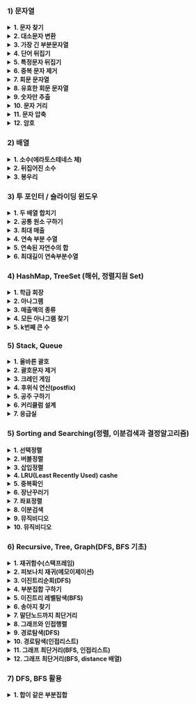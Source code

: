 ### 1) 문자열
<details>
<summary> <strong>1. 문자 찾기</strong> </summary>
- 소문자 &lt;-&gt; 대문자 변형시, <code>c = Character.to____Case(c) </code> 이용하여 변형한다.<br>
- 문자열에서 for-each 문을 돌릴때, <code>for(char c : str.toCharArray){} </code> 의 형태로, char 배열을 이용해서 for문을 돌려야 한다.<br>
</details>

 <details>
<summary> <strong>2. 대소문자 변환</strong> </summary>
- Character 클래스의 메소드중, <code>isLowerCase</code>와 <code>isUpperCase</code>를 이용해서 대문자인지 소문자인지 알 수 있다. <br>
</details>

<details>
<summary> <strong>3. 가장 긴 부분문자열</strong> </summary>
- nextLine()으로 줄바꿈 된 문자열을 입력 받는다.<br>
- <code>String[] strs = String.split("CH") </code>로 <code>"CH"</code>을 기준으로 쪼개진 문자열 배열을 얻는다.<br>
- <code>int pos = str.indexOf("CH")</code> 로, <code>"CH"</code> 문자가 있는 인덱스를 pos에 반환받는다. 발견하지 못하면, pos에 -1를 리턴한다.<br>
- <code>String temp = str.substring(index1, index2)</code> 로, index1 ~ index1 의 부분 문자열을 temp에 담을 수 있다<br>
- <code>String temp = str.substring(index1)</code> 로, index1 부터 시작하는 부분 문자열을 temp에 담을 수 있다<br>
</details>

<details>
<summary> <strong>4. 단어 뒤집기</strong> </summary>
- ArrayList&lt;String&gt; 활용<br>
- StringBuilder의 reverse 메소드 활용<br>
- 손코딩시에는, 왼쪽 오른쪽을 lt rt로 지정하여, while(lt&lt;rt) 루프 활용<br>
- <code>String str = String.valueOf(char[] temp)</code> 로, char 배열을 String으로 변환 가능하다.<br>
</details> 
 
<details>
<summary> <strong>5. 특정문자 뒤집기</strong> </summary>
- <code>while(lt &lt; rt)</code> 를 항상 기억<br>
- 특정문자일 경우에만 lt를 증가시키거나 rt를 감소시키는 로직으로 구현.<br>
- <code>Character.isAlphabetic(CH)</code> 메소드 활용 (특정 문자가 알파벳임을 확인)<br>
- char[] 를 String으로 변환하려면 반드시 <code>String str = String.valueOf(char[])</code> 을 활용해라.<br>
</details> 
 
<details>
<summary> <strong>6. 중복 문자 제거</strong> </summary>
- String 클래스의 indexOf()를 활용하여 해결한다.<br>
</details> 
 
<details>
<summary> <strong>7. 회문 문자열 </strong> </summary>
- lt, rt를 활용!<br>
- StringBuilder의 reverse를 활용하여 비교할때는, String의 equalsIgnoreCase 메소드를 이용하여 비교하면 대소문자를 무시하고 비교 가능하다.<br>
</details>  
 
<details>
<summary> <strong>8. 유효한 회문 문자열 </strong> </summary>
- <code>str = str.replaceAll("[^A-Z]","")</code>로 A-Z가 아닌 모든 문자를 ""로 변환 가능하다.<br>
- 세가지 풀이가 가능하다<br>
- 1) if-elseif-else 구문으로 문자만 체크해서 lt,rt를 증감 시키는 로직<br>
- 2) replaceAll과 toUpperCase로 대문자 알파벳만 남긴 후 lt,rt 를 활용하는 로직<br>
- 3) replaceAll과 toUpperCase로 대문자 알파벳만 남긴 후, StringBuilder의 reverse를 활용하는 로직<br>
</details>
 
<details>
<summary> <strong>9. 숫자만 추출 </strong> </summary>
- 세 가지 풀이가 가능하다.
- 1) parseInt 활용 : <code>int n = Integer.parseInt(str)</code>를 활용해 String -&gt; int 형 변환이 가능하다. 이때, 맨앞 0을 사라진다.<br>
- 2) isDigit 활용 : <code>Character.isDigit(ch)</code>을 활용해 문자가 숫자인지 확인하여 해결 가능하다.<br>
- 3) 곱셈 로직 활용 : ascii 넘버를 활용하여, int 변수 answer에 값을 축적시킨다. 0~9는 ascii표에서 48 ~ 57에 대응한다.<br>
</details>   
 
<details>
<summary> <strong>10. 문자 거리 </strong> </summary>
- step1) 거리를 나타낼 변수 p를 1000으로 초기화한다.<br>
- step2) for문을 앞에서부터 한번 돌면서, e를 만나면 0으로 초기화하고 e가 아니면 1씩 증가시키며 배열에 넣는다.<br>
- step3) for문을 뒤에서부터 다시 돌면서 똑같이 배열에 넣는데, 이때는 p값과 원래 int 배열의 값을 비교하여 작은 값을 넣는다, <code>Math.min(answer[i], p)</code> 활용<br>
</details>  
 
<details>
<summary> <strong>11. 문자 압축 </strong> </summary>
- StringBuilder를 이용<br>
- count를 누적시키는 방법을 이용<br>
- <strong>마지막에 빈문자를 넣어줄것!!! <code> str += " ";</code></strong><br>
</details> 
 
<details>
<summary> <strong>12. 암호 </strong> </summary>
- 반복문 속 substring 이용<br>
- <code>String temp = str.replace('#','1").replace('*','0')</code> 이용<br>
- <code>int num = Integer.parseInt(str,2)</code> 이용하여 이진수 문자열을 십진수로 변환<br>
</details>
 
### 2) 배열
<details>
<summary> <strong>1. 소수(에라토스테네스 체) </strong> </summary>
- 1) 입력된 정수의 개수만큼 공백 배열 생성 후, 순회<br>
- 2) 소수를 찾았다? &gt; answer 1증가.<br>
- 3) 그 소수만큼 이동하면서 모든 자리에 체크 (소수가 아님을 1로 표시)<br>
</details> 
 
<details>
<summary> <strong>2. 뒤집어진 소수 </strong> </summary>
- 1) (t = temp를 10으로 나눈 나머지) &gt; (res = res*10 + t) &gt; (temp를 10으로 나누기) 로직으로 정수 뒤집기<br>
- 2) 뒤집어진 정수를 소수 판단 함수로 보내기<br>
- 3) 소수 판단 함수 : 약수가 있다( if(res%i != 0)사용) &gt; false<br>
</details> 
 
<details>
<summary> <strong>3. 봉우리 </strong> </summary>
- 1) Out of index 에러 주의!<br>
- 2) int[] dx = {1,0,-1,0}; <br>
- 3) int[] dy = {0,1,0,-1}; dx, dy 두 배열을 이용하여, 양옆좌우를 손쉽게 탐색<br>  
</details> 
  

### 3) 투 포인터 / 슬라이딩 윈도우
<details>
<summary> <strong>1. 두 배열 합치기 </strong> </summary>
- 오름차순 돼 있는 두 배열을 더해서 다시 정렬을 하면, 시간 복잡도가 nlogn 이 된다. 이를 투 포인터를 사용하면 O(n)으로 구현 가능하다 <br>
</details> 
 
<details>
<summary> <strong>2. 공통 원소 구하기 </strong> </summary>
- 결과가 오름차순 정렬되어 있어야 하므로, 반드시 입력 배열 둘다 미리 오름차순 정렬해야 한다. <br>
- 1) 두 배열을 <code>Arrays.sort</code>를 이용해 정렬한다.
- 2) 오름차순 정렬된 두 배열을 비교한다.<br>
- 3) 값이 작은 위치의 포인터를 증가시킨다.<br>
- 4) 값이 같다면 두 포인터를 모두 증가시킨다.<br> 
</details> 
 
<details>
<summary> <strong>3. 최대 매출 </strong> </summary>
- 슬라이딩 윈도우를 이용한다.<br>
- 배열의 특정 구간을 다뤄야 하는 문제를 풀때, 이중 for문 대신에 사용한다,<br>
</details> 

<details>
<summary> <strong>4. 연속 부분 수열 </strong> </summary>
- 투 포인터를 이용한다.<br>
- 부분합이 타겟보다 작다면, rt를 증가한다. 증가 후 비교한다.<br>
- 부분합이 타겟보다 크다면, lt를 증가한다. 비교 후 감소한다.<br>
- 제1 for문에 rt 를 iterator로 넣는 로직을 사용한다.(어차피 rt는 끝까지 가야하기 때문)<br> 
</details>
 
<details>
<summary> <strong>5. 연속된 자연수의 합 </strong> </summary>
- 투 포인터를 이용한다.<br>
- n이 1000이라면, 1~500 까지만 배열에 넣는다.(500 이후부터는 절대 두수의 합이 1000이 될 수 없으므로)<br>
- 이후 연속 부분 수열의 로직을 똑같이 사용한다. (1반복문의 itrerator로 rt를 기억!)<br>
- 수학적 알고리즘을 활용해서도 풀이가 가능하다.(딱 떨어지는 나머지를 활용)<br>
</details> 
 
<details>
<summary> <strong>6. 최대길이 연속부분수열 </strong> </summary>
- 투 포인터를 이용한다.<br>
- <strong>제1 for문의 iterator를 rt로 지정</strong>하는 점에 유의한다.<br>
- 다른 투포인터 예제들과 마찬가지로, <strong>rt가 증가하다가, target보다 넘어서는 지점이 생기면, lt증가 while문에 걸리도록 로직을 구성한다.</strong>
</details>

### 4) HashMap, TreeSet (해쉬, 정렬지원 Set)

<details>
<summary> <strong>1. 학급 회장 </strong> </summary>
- <code>map.put(x, map.getOrDefault(x,0)+1);</code>를 이용해, 각 알파벳을 카운트하여 맵이 넣는다.<br>
- keySet으로 순회하며, value중 가장 큰 값을 찾는다. <br>
- etc : map.containsKey(key), map.containsValue(value), map.size(), map.remove()<br>
</details> 
 
<details>
<summary> <strong>2. 아나그램 </strong> </summary>
- 풀이1) 해쉬맵 두개를 만들어 비교한다.<br>
- 풀이2) 해쉬맵 하나를 채운뒤, 두번째 해쉬맵을 빼면서 비교한다.<br>
</details> 
 
<details>
<summary> <strong>3. 매출액의 종류 </strong> </summary>
- 슬라이딩 윈도우를 이용한다.<br>
- 제1 for문에 rt를 iterator로 지정한다.<br>
- map에서 arr[lt]를 제거한 후, value값이 0인지 반드시 체크한다.<br>
</details>
 
<details>
<summary> <strong>4. 모든 아나그램 찾기 </strong> </summary>
- 슬라이딩 윈도우를 이용한다<br>
- 제1 for문에 rt를 iterator로 지정한다.<br>
- map에서 arr[lt]를 제거한 후, value값이 0인지 반드시 체크한다.<br>
</details>
 
<details>
<summary> <strong>5. k번째 큰 수 </strong> </summary>
- 배열의 모든 3중 합을 구하려면, 3중 for문을 이용하여 i=0부터, j는 i+1부터, k는j+1부터로 돌린다.<br>
- 중복 제거를 위해 HashSet을 이용한다. <br>
- HashSet 관련 메소드에는 add, remove, size, first, last가 있다.<br>
</details>
 
### 5) Stack, Queue
<details>
<summary> <strong>1. 올바른 괄호 </strong> </summary>
- 문제가 <strong>괄호를 다룬다면</strong> 10중8,9 stack을 사용하는 문제다<br>
- 1) '('가 들어올때, -&gt; push()<br>
- 2) ')'가 들어올때,<br>
- 2-1) 스택이 공백이라면 -&gt; return "NO"<br>
- 2-2) 그 외의 경우에는 -&gt; pop()<br>
</details>
 
<details>
<summary> <strong>2. 괄호문자 제거 </strong> </summary>
(풀이1)<br>
- 1) '('가 들어올때, -&gt; push()<br>
- 2) ')'가 들어올때, -&gt; pop()<br>
- 3) 알파벳이 들어올때, 스택이 비어있다면 -&gt; answer에 알파벳 추가<br>
(풀이2)<br>
- 1) ')'가 들어올때, -&gt; '('를 만날때까지 pop() -&gt; <code>while(stack.pop()!='(');(</code><br>
- 2) 그 외의 모든 문자 -&gt; push()<br>
- 3) answer에 stack.get()으로 stack의 첫 index부터 삽입<br>
</details>

<details>
<summary> <strong>3. 크레인 게임 </strong> </summary>
- pop()을 하기전, 스택이 공백인지 check한다.<br>
</details>
 
<details>
<summary> <strong>4. 후위식 연산(postfix) </strong> </summary>
- char -&gt; int 변환은 <code>int n = c - '0';</code>을 이용한다<br>
- 연산을 할때 pop()의 순서에 주의한다. (거꾸로 연산될 수도 있음을 유의)<br> 
</details>
 
<details>
<summary> <strong>5. 공주 구하기</strong> </summary>
- 큐의 선언 : <code>Queue&lt;Integer&gt; Q = new LinkedList&lt;&gt;();</code><br>
- 큐 관련 메소드 : offer(), poll(), peek(), size(), isEmpty(), comtains()<br> 
</details> 
 
<details>
<summary> <strong>6. 커리큘럼 설계</strong> </summary>
- <br>
</details>

<details>
<summary> <strong>7. 응급실</strong> </summary>
- 중복되는 위험도에 대해 특정 index를 부여하기 위해, id와 priority를 가진 Person 객체를 생성한다. <br>
- priorty를 비교하며 poll()과 offer()를 수행하고 최종적으로 id를 비교하여 문제를 해결한다.<br>
</details>

### 5) Sorting and Searching(정렬, 이분검색과 결정알고리즘)
<details>
<summary> <strong>1. 선택정렬</strong> </summary>
- 1) 제1 for문(i=0 ~ i=len-1)의 시작에서 idx에 i를 넣는다.<br>
- 2) 제2 for문(j=i+1 ~ j=len)을 돌며 가장 큰 혹은 작은 값의 index를 찾아 idx에 넣는다.<br>
- 3) 제1 for문의 끝에서 arr[i]와 arr[idx]를 스위칭한다.<br>
</details>

<details>
<summary> <strong>2. 버블정렬</strong> </summary>
- 현재와 다음 배열값을 비교하며 밀고 나가여,<br>
- [ _ , _ , _ , _ , _ , max ]<br>
- [ _ , _ , _ , _ , second , max ]<br>
- [ _ , _ , _ , third , second , max ]<br>
- 혹은<br>
- [ _ , _ , _ , _ , _ , min ]<br>
- [ _ , _ , _ , _ , second , min ]<br>
- [ _ , _ , _ , third , second , min ]<br>
- 의 형태로 남겨가며 정렬을 진행한다.<br>
</details>

<details>
<summary> <strong>3. 삽입정렬</strong> </summary>
- 1) 제1 for문(i=1 ~ i=len)의 시작에서 tmp에 arr[i]를 넣는다.<br>
- 2) 제2 for문(j=i-1 ~ j=0)을 돈다<br>
- 2-1) arr[j]가 tmp보다 크/작 다면 arr[j+1]에 arr[j]를 넣는다.<br>
- 2-2) 위의 조건을 만족하지 않는다면, arr[i](tmp)가 자리를 찾은것이므로, break한다.<br>
- 3) 제1 for문의 끝에서 arr[j+1]에 tmp를 삽입한다.<br>
- j가 j for loop 밖에서 사용되야 하므로, j를 for loop 밖에서 선언해야 함을 유의한다.<br>
</details>

<details>
 <summary> <strong>4. LRU(Least Recently Used) cashe</strong> </summary>
- 배열에서 한칸씩 밀리는 로직을 짤때, insertion 로직을 사용한다<br>
- 1) Hit 발생했는지 확인하고, 발생했다면 pos에 그 지점을 넣는다.<br>
- 2) pos값을 판단하여, hit와 miss 두 로직을 구성한다.<br>
</details>

<details>
 <summary> <strong>5. 중복확인</strong> </summary>
- 세가지 풀이가 가능하다.<br>
- 1) HashMap을 활용한 풀이 (O(n))<br>
- 2) TreeSet을 활용한 풀이 (O(n))<br>
- 3) 정렬을 활용한 풀이 (O(nlog(n)))<br>
</details>

<details>
 <summary> <strong>6. 장난꾸러기</strong> </summary>
- 정렬 후, 정렬 전 배열과 비교하여 문제를 해결한다.<br>
- 배열을 복사할때, <strong>깊은복사와 얕은복사</strong>의 차이점을 주의한다.<br>
- <strong>깊은복사</strong> : '실제 값'을 새로운 메모리에 복사한다.<br>
- <strong>얕은복사</strong> : '주소 값'을 복사한다.<br>
</details>

<details>
 <summary> <strong>7. 좌표정렬</strong> </summary>
- 1) x,y좌표를 가진 Point class를 선언한다.<br>
- 2) Point class를 Arrays.sort()의 인자로 사용하기 위해 Comparable interface를 implements한다.<br> 
- 3) Point class에 compareTo() 함수를 오버라이딩한다.<br>
- 4) 오버라이딩한 compareTo()함수에 <code>x가 같을시 y로 정렬</code>를 구현한다<br>
- 5-1) 오름차순 정렬시 <code>return this - o</code> 를 기억한다.<br>
- 5-2) 내림차순 정렬시 <code>return o - this</code> 를 기억한다.<br> 
</details>

<details>
 <summary> <strong>8. 이분검색</strong> </summary>
- 이분검색은 <strong>정렬된 배열</strong>에만 사용 가능하다<br> 
- 완전탐색의 시간복잡도는 O(n)이지만, 이분검색을 이용하면 O(logn)으로 줄일 수 있다.<br> 
</details>

<details>
 <summary> <strong>9. 뮤직비디오</strong> </summary>
- 결정 알고리즘은 답이 될 수 있는 범위를 정해놓고 그 범위를 이분탐색하여 문제를 해결하는 방법이다.<br> 
- 이 문제의 결정 범위 : 배열의 최댓값 ~ 배열의 총합<br>
</details>

<details>
 <summary> <strong>10. 뮤직비디오</strong> </summary>
- 결정 알고리즘을 사용하는 문제다.<br>
- mid값을 검증하는 함수의 로직을 짜는게 관건이다.<br>
- 이 문제에서는, mid값이 인자로 들어오면 mid값 만큼 떨어지게 말을 배치했을때 반복문이 k번 이상 반복되는지 확인한다.
</details>

### 6) Recursive, Tree, Graph(DFS, BFS 기초)
<details>
<summary> <strong>1. 재귀함수(스택프레임)</strong> </summary>
- 재귀함수를 짤때는 if-else 문으로 종료점을 정해라.<br>
- <strong>(1)재귀함수를 호출하는 부분</strong>과 <strong>유의미한 기능이 실행되는 부분</strong>의 순서를 바꾸는 것만으로도 큰 차이를 가져온다.<br>
</details>

<details>
<summary> <strong>2. 피보나치 재귀(메모이제이션)</strong> </summary>
- 재귀로 구현한 피보나치 수열은, fibonacci(10)을 호출하면, fibonacc(1),fibonacc(2),fibonacc(3).....fibonacc(9),fibonacc(10)을 모두 계산한다.<br>
- 따라서 n의 크기를 가진 배열을 선언후, fibonacci(10)이 호출될 때 1~9의 계산값들을 모두 저장해 둔다면, 시간을 대폭 줄일 수 있다.<br>
- 추가로, 계산이 재귀함수가 호출되기 전에 배열에 값이 있는지 확인하여,, 배열에 값이 있다면 재귀함수를 호출하지 않고 배열값을 리턴하도록 구현한다면, 시간을 추가적으로 대폭 줄일 수 있다.<br> 
</details>

<details>
<summary> <strong>3. 이진트리순회(DFS)</strong> </summary>
- 1~10출력과 10~1 출력의 순서를 재귀함수안 명령의 위치를 다르게하여 바꿀 수 있던 것처럼, 트리의 전위 중위 후위 순회 또한 마찬가지로 바꿀 수 있다.<br>
</details>

<details>
<summary> <strong>4. 부분집합 구하기</strong> </summary>
- 무조건 트리와 스택을 그려보면서 푼다<br>
</details>

<details>
<summary> <strong>5. 이진트리 레벨탐색(BFS) </strong> </summary>
- BFS는 Queue를 활용한다.<br>
- 처음엔 root 노드를 Queue에 넣은 후, poll()과 동시에 lt rt에 있는 노드를 다시 큐에 offer한다.<br>
</details>

<details>
<summary> <strong>6. 송아지 찾기 </strong> </summary>
- Queue를 활용한 BFS<br>
- 모든 노드의 값을 담을 수 있는 check 배열 이용<br>
- 1, -1, 5를 담은 배열을 생성하여, 3번 반복하는 for문으로 다음 노드를 처리한다.<br>
- check 배열의 인덱스 값의 범위에 유의한다.<br>
</details>

<details>
<summary> <strong>7. 말단노드까지 최단거리 </strong> </summary>
- DFS, BFS 모두 활용 가능하지만 최단거리 문제는 BFS로 푸는것이 맞다고 보면 된다.<br>
- 그 이유는 DFS로 구현시 노드의 lt rt 모두 확인하며 최종적으로 root 노드에서 모든 노드들의 최솟값을 확인하는데, 이때 자식이 쌍을 이루지 않는 노드는 최솟값을 비교할 수 없으므로 에러가 발생한다.<br>
- 최단거리 문제에서는 속도 면에서도 BFS가 DFS보다 우수한 성능을 갖는다. 모든 노드들을 비교하여 레벨의 최솟값을 찾는 DFS에 반해 BFS는 자식이 없는 노드를 발견하는 즉시 레벨을 반환하면 그만이기 때문이다.<br>
</details>

<details>
<summary> <strong>8. 그래프와 인접행렬 </strong> </summary>
- 인접행렬로 그래프를 표현하기위해 배열에 행과 열을 이용하여 그래프를 저장한다.<br>
- 1) 무방향 그래프의 저장 : <code>graph[2][4] = 1; graph[4][2] = 1;</code> (2,4 노드가 무방향으로 연결되어 있음)<br>
- 2) 방향 그래프의 저장 : <code>graph[2][4] = 1;</code> (2,4 노드가 2에서 4방향으로 연결되어 있음)<br>
- 3) 가중치 방향 그래프의 저장 : <code>graph[2][4] = 7;</code> (2,4 노드가 2에서 4방향으로 7의 가중치로 연결되어 있음)<br>
</details>

<details>
<summary> <strong>9. 경로탐색(DFS) </strong> </summary>
- 1 ~ 5 가는길을 탐색한다고 하면 다섯개의 트리가 다시 각각의 5개의 트리로 뻗어 나가는 방식으로 DFS를 구현한다.<br>
- check 배열을 이용하여 풀어야 하며 들어갈때는 check배열을 체크하고, 나올때는 다시 check배열을 풀어야 함을 유의한다.<br>
</details>

<details>
<summary> <strong>10. 경로탐색(인접리스트) </strong> </summary>
- 인접행렬로 정점과 간선을 구현하게 되면, 많은 정점과 간선을 다루게 될 시 공간복잡도와 시간복잡도 모두 기하급수적으로 늘어나게 된다.<br>
 (2차원 배열의 크기와 탐색해야하는 경우의 수 모두 크게 늘어나기 때문에)<br>
- ArrayList를 Element로 갖는 ArrayList를 graph로 활용한다<br>
- 2차원 배열 한줄을 모두 뒤질 필요 없이, <code>for(int nv : graph.get(v))</code> 한줄을 통해서 어레이 리스트 한줄만 뒤지면 들어가야 할 정점을 탐색 가능하다.<br>
- 정점과 간선을 입력 받아 graph에 삽입할때는, <code>graph.get(a).add(b)</code><br>
</details>

<details>
<summary> <strong>11. 그래프 최단거리(BFS, 인접리스트) </strong> </summary>
- ArrayList<ArrayList<Integer>>를 이용해 다음 노드가 있는 노드만을 큐에 offer()한다.<br>
- 큐에서 꺼낸 정수가 end point와 같다면, 해당 레벨을 return한다.<br>
</details>

<details>
<summary> <strong>12. 그래프 최단거리(BFS, distance 배열) </strong> </summary>
- 큐와 인접리스트(ArrayList<ArrayList<Integer>>)를 이용한 BFS로 해결한다.<br>
- 각 노드까지의 최단거리를 저장하는 배열을 만든다.<br>
- 다음 노드로 이동할때, 현재 노드까지의 최단거리에 +1 값을 더하여 distance 배열의 다음 노드 index에 저장한다<br>
</details>

### 7) DFS, BFS 활용
<details>
<summary> <strong>1. 합이 같은 부분집합 </strong> </summary>
- 무난한 DFS 문제<br>
</details>
